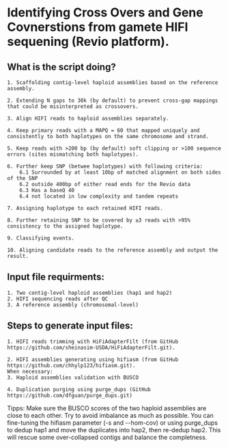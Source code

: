 # Identifying Cross Overs and Gene Covnerstions from gamete HIFI sequening (Revio platform).


## What is the script doing?
    
    1. Scaffolding contig-level haploid assemblies based on the reference assembly.
    
    2. Extending N gaps to 30k (by default) to prevent cross-gap mappings that could be misinterpreted as crossovers.
    
    3. Align HIFI reads to haploid assemblies separately.
    
    4. Keep primary reads with a MAPQ = 60 that mapped uniquely and consistently to both haplotypes on the same chromosome and strand.
    
    5. Keep reads with >200 bp (by default) soft clipping or >100 sequence errors (sites mismatching both haplotypes).
    
    6. Further keep SNP (betwee haplotypes) with following criteria:
        6.1 Surrounded by at least 10bp of matched alignment on both sides of the SNP
        6.2 outside 400bp of either read ends for the Revio data
        6.3 Has a baseQ 40
        6.4 not located in low complexity and tandem repeats

    7. Assigning haplotype to each retained HIFI reads.

    8. Further retaining SNP to be covered by ≥3 reads with >95% consistency to the assigned haplotype.

    9. Classifying events.

    10. Aligning candidate reads to the reference assembly and output the result.





## Input file requirments:
    1. Two contig-level haploid assemblies (hap1 and hap2)
    2. HIFI sequencing reads after QC
    3. A reference assembly (chromosomal-level)


## Steps to generate input files:

    1. HIFI reads trimming with HiFiAdapterFilt (from GitHub https://github.com/sheinasim-USDA/HiFiAdapterFilt.git).

    2. HIFI assemblies generating using hifiasm (from GitHub https://github.com/chhylp123/hifiasm.git).
    When necessary:
    3. Haploid assemblies validation with BUSCO

    4. Duplication purging using purge_dups (GitHub https://github.com/dfguan/purge_dups.git)

Tipps:
Make sure the BUSCO scores of the two haploid assemblies are close to each other. Try to avoid imbalance as much as possible.
You can fine-tuning the hifiasm parameter (-s and --hom-cov) or using purge_dups to dedup hap1 and move the duplicates into hap2, then re-dedup hap2.
This will rescue some over-collapsed contigs and balance the completness.




    
